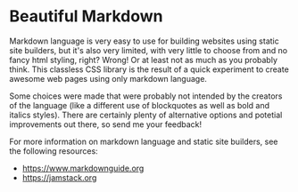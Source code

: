 # Beautiful Markdown

Markdown language is very easy to use for building websites using static site builders, but it's also very limited, with very little to choose from and no fancy html styling, right? Wrong!
Or at least not as much as you probably think. This classless CSS library is the result of a quick experiment to create awesome web pages using only markdown language.

Some choices were made that were probably not intended by the creators of the language (like a different use of blockquotes as well as bold and italics styles). There are certainly plenty of alternative options  and potetial improvements out there, so send me your feedback!

For more information on markdown language and static site builders, see the following resources:
- https://www.markdownguide.org
- https://jamstack.org
